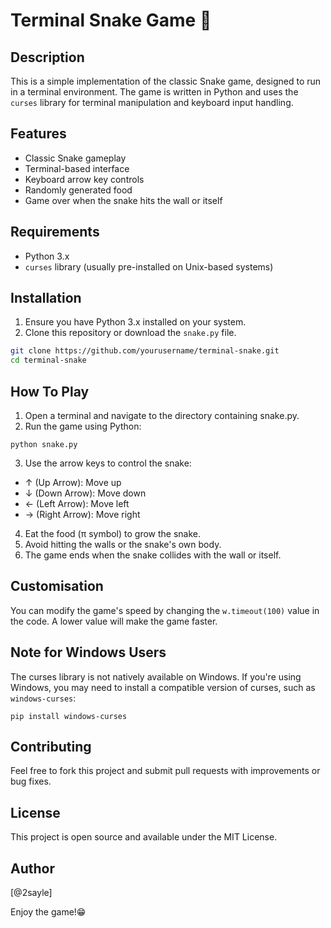 # Terminal Snake Game 🐍

## Description

This is a simple implementation of the classic Snake game, designed to run in a terminal environment. The game is written in Python and uses the `curses` library for terminal manipulation and keyboard input handling.

## Features

- Classic Snake gameplay
- Terminal-based interface
- Keyboard arrow key controls
- Randomly generated food
- Game over when the snake hits the wall or itself

## Requirements

- Python 3.x
- `curses` library (usually pre-installed on Unix-based systems)

## Installation

1. Ensure you have Python 3.x installed on your system.
2. Clone this repository or download the `snake.py` file.

```bash
git clone https://github.com/yourusername/terminal-snake.git
cd terminal-snake
```

## How To Play
1. Open a terminal and navigate to the directory containing snake.py.
2. Run the game using Python:
```
python snake.py
```
3. Use the arrow keys to control the snake:
  * ↑ (Up Arrow): Move up
  * ↓ (Down Arrow): Move down
  * ← (Left Arrow): Move left
  * → (Right Arrow): Move right
4. Eat the food (π symbol) to grow the snake.
5. Avoid hitting the walls or the snake's own body.
6. The game ends when the snake collides with the wall or itself.

## Customisation
You can modify the game's speed by changing the `w.timeout(100)` value in the code. A lower value will make the game faster.

## Note for Windows Users
The curses library is not natively available on Windows. If you're using Windows, you may need to install a compatible version of curses, such as `windows-curses`:
```
pip install windows-curses
```

## Contributing
Feel free to fork this project and submit pull requests with improvements or bug fixes.

## License
This project is open source and available under the MIT License.

## Author
[@2sayle]

Enjoy the game!😁 





